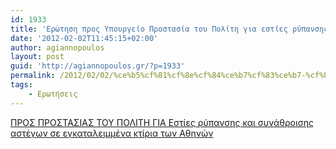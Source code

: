 ```yaml
---
id: 1933
title: 'Ερώτηση προς Υπουργείο Προστασία του Πολίτη για εστίες ρύπανσης και συνάθροισης αστέγων σε εγκαταλειμμένα κτίρια των Αθηνών 2-2-2012'
date: '2012-02-02T11:45:15+02:00'
author: agiannopoulos
layout: post
guid: 'http://agiannopoulos.gr/?p=1933'
permalink: /2012/02/02/%ce%b5%cf%81%cf%8e%cf%84%ce%b7%cf%83%ce%b7-%cf%80%cf%81%ce%bf%cf%82-%cf%85%cf%80%ce%bf%cf%85%cf%81%ce%b3%ce%b5%ce%af%ce%bf-%cf%80%cf%81%ce%bf%cf%83%cf%84%ce%b1%cf%83%ce%af%ce%b1-%cf%84%ce%bf%cf%85/
tags:
    - Ερωτήσεις
---
```


[ΠΡΟΣ ΠΡΟΣΤΑΣΙΑΣ ΤΟΥ ΠΟΛΙΤΗ ΓΙΑ Εστίες ρύπανσης και συνάθροισης αστέγων σε εγκαταλειμμένα κτίρια των Αθηνών](/wp-content/uploads/2012/04/cf80cf81cebfcf83-cf80cf81cebfcf83cf84ceb1cf83ceb9ceb1cf83-cf84cebfcf85-cf80cebfcebbceb9cf84ceb7-ceb3ceb9ceb1-ceb5cf83cf84ceafceb5cf82.doc)